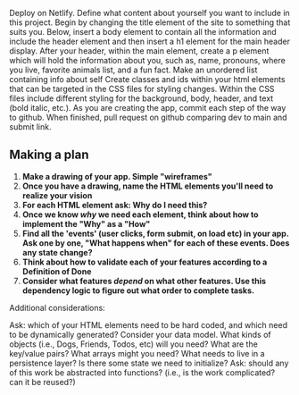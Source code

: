 Deploy on Netlify. 
Define what content about yourself you want to include in this project.
Begin by changing the title element of the site to something that suits you.
Below, insert a body element to contain all the information and include the header element and then insert a h1 element for the main header display.
After your header, within the main element, create a p element which will hold the information about you, such as, name, pronouns, where you live, favorite animals list, and a fun fact.
Make an unordered list containing info about self
Create classes and ids within your html elements that can be targeted in the CSS files for styling changes. 
Within the CSS files include different styling for the background, body, header, and text (bold italic, etc.).
As you are creating the app, commit each step of the way to github.
When finished, pull request on github comparing dev to main and submit link.

## Making a plan

1. **Make a drawing of your app. Simple "wireframes"**
1. **Once you have a drawing, name the HTML elements you'll need to realize your vision**
1. **For each HTML element ask: Why do I need this?**
1. **Once we know _why_ we need each element, think about how to implement the "Why" as a "How"**
1. **Find all the 'events' (user clicks, form submit, on load etc) in your app. Ask one by one, "What happens when" for each of these events. Does any state change?**
1. **Think about how to validate each of your features according to a Definition of Done**
1. **Consider what features _depend_ on what other features. Use this dependency logic to figure out what order to complete tasks.**

Additional considerations:

Ask: which of your HTML elements need to be hard coded, and which need to be dynamically generated?
Consider your data model.
What kinds of objects (i.e., Dogs, Friends, Todos, etc) will you need?
What are the key/value pairs?
What arrays might you need?
What needs to live in a persistence layer?
Is there some state we need to initialize?
Ask: should any of this work be abstracted into functions? (i.e., is the work complicated? can it be reused?)
